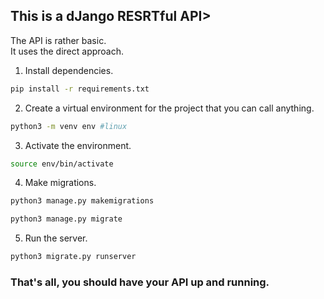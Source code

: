 ## This is a dJango RESRTful API>

The API is rather basic.</br>
It uses the direct approach.</br>
1. Install dependencies.
```bash
pip install -r requirements.txt
```
2. Create a virtual environment for the project that you can call anything.
```bash
python3 -m venv env #linux
```
3. Activate the environment.
```bash
source env/bin/activate
```
4. Make migrations.
```bash
python3 manage.py makemigrations
```
```bash
python3 manage.py migrate
```
5. Run the server.
```bash
python3 migrate.py runserver
```
### That's all, you should have your API up and running.